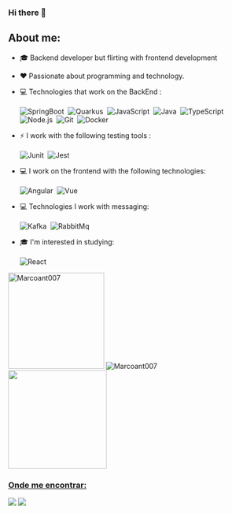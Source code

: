 ### Hi there 👋

## About me:
- 🎓 Backend developer but flirting with frontend development
- ❤️ Passionate about programming and technology.

- 💻 Technologies that work on the BackEnd : <br> <br>
  ![SpringBoot](https://img.shields.io/badge/-SpringBoot-006600?style=for-the-badge&logoColor=fff&logo=spring)&nbsp;
  ![Quarkus](https://img.shields.io/badge/-Quarkus-010445?style=for-the-badge&logoColor=fff&logo=quarkus)&nbsp;
  ![JavaScript](https://img.shields.io/badge/-JavaScript-fff700?style=for-the-badge&logoColor=black&logo=javascript)&nbsp;
  ![Java](https://img.shields.io/badge/-Java-F58219?style=for-the-badge&logoColor=fff&logo=socket-io)&nbsp;
  ![TypeScript](https://img.shields.io/badge/-TypeScript-007ACC?style=for-the-badge&logoColor=fff&logo=typescript)&nbsp;
  ![Node.js](https://img.shields.io/badge/-Node.js-006600?style=for-the-badge&logoColor=fff&logo=node.js)&nbsp;
  ![Git](https://img.shields.io/badge/-Git-ff0000?style=for-the-badge&logoColor=fff&logo=git)&nbsp;
  ![Docker](https://img.shields.io/badge/-Docker-007ACC?style=for-the-badge&logoColor=fff&logo=docker)&nbsp;
  
 - ⚡ I work with the following testing tools : <br> <br>
  ![Junit](https://img.shields.io/badge/-Junit-ff0000?style=for-the-badge&logoColor=fff&logo=junit5)&nbsp;
  ![Jest](https://img.shields.io/badge/-Jest-006600?style=for-the-badge&logoColor=fff&logo=jest)&nbsp;
  
 - 💻 I work on the frontend with the following technologies:<br> <br>
 ![Angular](https://img.shields.io/badge/-Angular-ff0000?style=for-the-badge&logoColor=fff&logo=angular)&nbsp;
 ![Vue](https://img.shields.io/badge/-Vue-fff?style=for-the-badge&logoColor=006600&logo=vue.js)&nbsp;

 - 💻 Technologies I work with messaging: <br> <br>
  ![Kafka](https://img.shields.io/badge/-Kafka-ff0000?style=for-the-badge&logoColor=fff&logo=apachekafka)&nbsp;
  ![RabbitMq](https://img.shields.io/badge/-RabbitMQ-orange?style=for-the-badge&logoColor=fff&logo=rabbitmq)&nbsp;

 - 🎓 I'm interested in studying: <br> <br>
  ![React](https://img.shields.io/badge/-React-fff?style=for-the-badge&logoColor=blue&logo=react)&nbsp;
  <div>
    <img  height="195px" src="https://github-readme-stats.vercel.app/api/top-langs/?username=Marcoant007&layout=compact&theme=dark" alt="Marcoant007" />
    <img   src="https://github-readme-stats.vercel.app/api?username=Marcoant007&show_icons=true&theme=dark" alt="Marcoant007"/> 
  </div>
  <div>
    <a href="https://git.io/streak-stats">
    <img height="200px" src="https://github-readme-streak-stats.herokuapp.com/?user=Marcoant007&theme=chartreuse-dark"/> 
     
  </div>

### Onde me encontrar:
<a href="https://www.linkedin.com/in/marco-antonnio-araujo/"><img src="https://img.shields.io/badge/linkedin-0077B5.svg?style=for-the-badge&logo=linkedin&logoColor=white"></a>
<a href="https://instagram.com/mrcx07"><img src="https://img.shields.io/badge/instagram-E4405F.svg?style=for-the-badge&logo=instagram&logoColor=white"></a>
